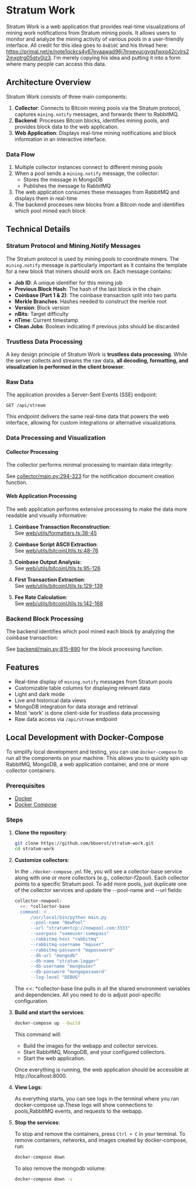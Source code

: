 # Stratum Work

Stratum Work is a web application that provides real-time visualizations of mining work notifications from Stratum mining pools. It allows users to monitor and analyze the mining activity of various pools in a user-friendly interface. All credit for this idea goes to `0xB10C` and his thread here: https://primal.net/e/note1qckcs4y67eyaawad96j7mxevucgygsfwxg42cvlrs22mxptrg05qtv0jz3. I'm merely copying his idea and putting it into a form where many people can access this data.

## Architecture Overview

Stratum Work consists of three main components:

1. **Collector**: Connects to Bitcoin mining pools via the Stratum protocol, captures `mining.notify` messages, and forwards them to RabbitMQ.
2. **Backend**: Processes Bitcoin blocks, identifies mining pools, and provides block data to the web application.
3. **Web Application**: Displays real-time mining notifications and block information in an interactive interface.

### Data Flow

1. Multiple collector instances connect to different mining pools
2. When a pool sends a `mining.notify` message, the collector:
   - Stores the message in MongoDB
   - Publishes the message to RabbitMQ
3. The web application consumes these messages from RabbitMQ and displays them in real-time
4. The backend processes new blocks from a Bitcoin node and identifies which pool mined each block

## Technical Details

### Stratum Protocol and Mining.Notify Messages

The Stratum protocol is used by mining pools to coordinate miners. The `mining.notify` message is particularly important as it contains the template for a new block that miners should work on. Each message contains:

- **Job ID**: A unique identifier for this mining job
- **Previous Block Hash**: The hash of the last block in the chain
- **Coinbase (Part 1 & 2)**: The coinbase transaction split into two parts
- **Merkle Branches**: Hashes needed to construct the merkle root
- **Version**: Block version
- **nBits**: Target difficulty
- **nTime**: Current timestamp
- **Clean Jobs**: Boolean indicating if previous jobs should be discarded

### Trustless Data Processing

A key design principle of Stratum Work is **trustless data processing**. While the server collects and streams the raw data, **all decoding, formatting, and visualization is performed in the client browser**.

### Raw Data

The application provides a Server-Sent Events (SSE) endpoint:

```
GET /api/stream
```

This endpoint delivers the same real-time data that powers the web interface, allowing for custom integrations or alternative visualizations.

### Data Processing and Visualization

#### Collector Processing

The collector performs minimal processing to maintain data integrity:

See [collector/main.py:294-323](collector/main.py#L294-L323) for the notification document creation function.

#### Web Application Processing

The web application performs extensive processing to make the data more readable and visually informative:

1. **Coinbase Transaction Reconstruction**:  
   See [web/utils/formatters.ts:38-45](web/utils/formatters.ts#L41-L48)

2. **Coinbase Script ASCII Extraction**:  
   See [web/utils/bitcoinUtils.ts:48-76](web/utils/bitcoinUtils.ts#L53-L83)

3. **Coinbase Output Analysis**:  
   See [web/utils/bitcoinUtils.ts:95-126](web/utils/bitcoinUtils.ts#L122-L159)

4. **First Transaction Extraction**:  
   See [web/utils/bitcoinUtils.ts:129-139](web/utils/bitcoinUtils.ts#L108-L120)

5. **Fee Rate Calculation**:  
   See [web/utils/bitcoinUtils.ts:142-168](web/utils/bitcoinUtils.ts#L161-L191)

### Backend Block Processing

The backend identifies which pool mined each block by analyzing the coinbase transaction:

See [backend/main.py:815-890](backend/main.py#L814-L913) for the block processing function.

## Features

- Real-time display of `mining.notify` messages from Stratum pools
- Customizable table columns for displaying relevant data
- Light and dark mode
- Live and historical data views
- MongoDB integration for data storage and retrieval
- Most 'work' is done client-side for trustless data processing
- Raw data access via `/api/stream` endpoint

## Local Development with Docker-Compose

To simplify local development and testing, you can use `docker-compose` to run all the components on your machine. This allows you to quickly spin up RabbitMQ, MongoDB, a web application container, and one or more collector containers.

### Prerequisites

- [Docker](https://docs.docker.com/get-docker/)
- [Docker Compose](https://docs.docker.com/compose/install/)

### Steps

1. **Clone the repository**:
   ```bash
   git clone https://github.com/bboerst/stratum-work.git
   cd stratum-work
   ```
2. **Customize collectors**:

    In the `./docker-compose.yml` file, you will see a collector-base service along with one or more collectors (e.g., collector-f2pool). Each collector points to a specific Stratum pool. To add more pools, just duplicate one of the collector services and update the --pool-name and --url fields:
   ```bash
   collector-newpool:
     <<: *collector-base
     command: >
         /usr/local/bin/python main.py
         --pool-name "NewPool"
         --url "stratum+tcp://newpool.com:3333"
         --userpass "someuser:somepass"
         --rabbitmq-host "rabbitmq"
         --rabbitmq-username "mquser"
         --rabbitmq-password "mqpassword"
         --db-url "mongodb"
         --db-name "stratum-logger"
         --db-username "mongouser"
         --db-password "mongopassword"
         --log-level "DEBUG"
   ```
   The <<: *collector-base line pulls in all the shared environment variables and dependencies. All you need to do is adjust pool-specific configuration.

3. **Build and start the services**:
   ```bash
   docker-compose up --build
   ```
   This command will:
	- Build the images for the webapp and collector services.
	- Start RabbitMQ, MongoDB, and your configured collectors.
	- Start the web application.

    Once everything is running, the web application should be accessible at http://localhost:8000.

4. **View Logs**:

    As everything starts, you can see logs in the terminal where you ran docker-compose up.These logs will show connections to pools,RabbitMQ events, and requests to the webapp.

5. **Stop the services**:

    To stop and remove the containers, press `Ctrl + C` in your terminal. To remove containers, networks, and images created by docker-compose, run:

    ```bash
    docker-compose down
    ```

    To also remove the mongodb volume:
    ```bash
    docker-compose down -v
    ```